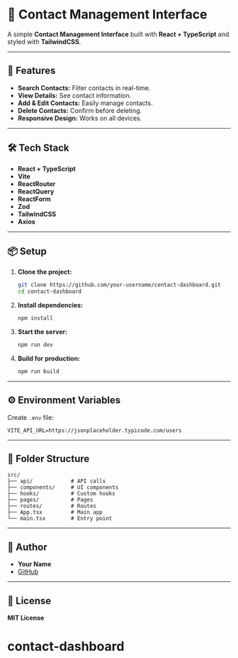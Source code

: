 # 📘 Contact Management Interface

A simple **Contact Management Interface** built with **React + TypeScript** and styled with **TailwindCSS**.

---

## 🚀 **Features**

- **Search Contacts:** Filter contacts in real-time.
- **View Details:** See contact information.
- **Add & Edit Contacts:** Easily manage contacts.
- **Delete Contacts:** Confirm before deleting.
- **Responsive Design:** Works on all devices.

---

## 🛠️ **Tech Stack**

- **React + TypeScript**
- **Vite**
- **ReactRouter**
- **ReactQuery**
- **ReactForm**
- **Zod**
- **TailwindCSS**
- **Axios**

---

## 📦 **Setup**

1. **Clone the project:**

   ```bash
   git clone https://github.com/your-username/contact-dashboard.git
   cd contact-dashboard
   ```

2. **Install dependencies:**

   ```bash
   npm install
   ```

3. **Start the server:**

   ```bash
   npm run dev
   ```

4. **Build for production:**
   ```bash
   npm run build
   ```

---

## ⚙️ **Environment Variables**

Create `.env` file:

```
VITE_API_URL=https://jsonplaceholder.typicode.com/users
```

---

## 📄 **Folder Structure**

```
src/
├── api/            # API calls
├── components/     # UI components
├── hooks/          # Custom hooks
├── pages/          # Pages
├── routes/         # Routes
├── App.tsx         # Main app
└── main.tsx        # Entry point
```

---

## 👤 **Author**

- **Your Name**
- [GitHub](https://github.com/your-username)

---

## 📝 **License**

**MIT License**
# contact-dashboard
